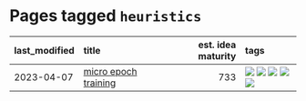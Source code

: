 # Pages tagged `heuristics`

|last_modified|title|est. idea maturity|tags
|:---|:---|---:|:---|
|2023-04-07|[micro epoch training](../micro-epoch.md)|733|[![](https://img.shields.io/badge/tag-augmentation-e8ae48)](../tags/augmentation.md) [![](https://img.shields.io/badge/tag-dataset-7c795e)](../tags/dataset.md) [![](https://img.shields.io/badge/tag-heuristics-b5ec2c)](../tags/heuristics.md) [![](https://img.shields.io/badge/tag-tooling-b7fb0)](../tags/tooling.md) [![](https://img.shields.io/badge/tag-training-f76896)](../tags/training.md)|
